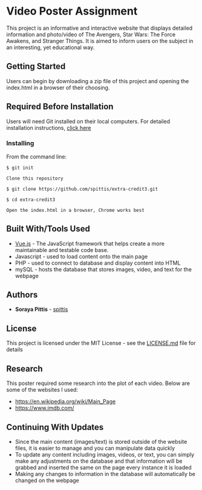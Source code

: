 # Video Poster Assignment

This project is an informative and interactive website that displays detailed information and photo/video of The Avengers, Star Wars: The Force Awakens, and Stranger Things. It is aimed to inform users on the subject in an interesting, yet educational way.


## Getting Started

Users can begin by downloading a zip file of this project and opening the index.html in a browser of their choosing. 

## Required Before Installation
Users will need Git installed on their local computers. For detailed installation instructions, [click here](https://git-scm.com/book/en/v2/Getting-Started-Installing-Git)

### Installing
From the command line:

```
$ git init
```
```
Clone this repository
```
```
$ git clone https://github.com/spittis/extra-credit3.git
```
```
$ cd extra-credit3
```
```
Open the index.html in a browser, Chrome works best
```

## Built With/Tools Used

* [Vue.js](https://vuejs.org/) - The JavaScript framework that helps create a more maintainable and testable code base.
* Javascript - used to load content onto the main page
* PHP - used to connect to database and display content into HTML
* mySQL - hosts the database that stores images, video, and text for the webpage

## Authors

* **Soraya Pittis** - [spittis](https://github.com/spittis)


## License

This project is licensed under the MIT License - see the [LICENSE.md](LICENSE.md) file for details

## Research
This poster required some research into the plot of each video. Below are some of the websites I used:

* https://en.wikipedia.org/wiki/Main_Page
* https://www.imdb.com/


## Continuing With Updates

* Since the main content (images/text) is stored outside of the website files, it is easier to manage and you can manipulate data quickly
* To update any content including images, videos, or text, you can simply make any adjustments on the database and that information will be grabbed and inserted the same on the page every instance it is loaded
* Making any changes to information in the database will automatically be changed on the webpage

